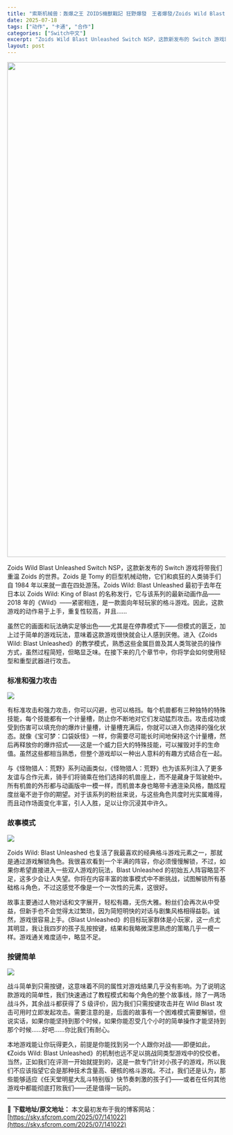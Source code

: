 ```yaml
---
title: "索斯机械兽：轰爆之王 ZOIDS機獸戰記 狂野爆發　王者爆發/Zoids Wild Blast Unleashed Switch NSP中文"
date: 2025-07-18
tags: ["动作", "卡通", "合作"]
categories: ["Switch中文"]
excerpt: "Zoids Wild Blast Unleashed Switch NSP，这款新发布的 Switch 游戏将带我们重温 Zoids 的世界。Zoids 是 Tomy 的巨型机械动物，它们和疯狂的人类骑手们自 1984 年以来就一直在四处游荡。Zoids Wild: Blast Unleashed &hellip;"
layout: post
---
```


<img class="aligncenter size-full wp-image-141023" src="https://sky.sfcrom.com/wp-content/uploads/2025/07/2025071811254289.webp" alt="" width="702" height="1138" />

Zoids Wild Blast Unleashed Switch NSP，这款新发布的 Switch 游戏将带我们重温 Zoids 的世界。Zoids 是 Tomy 的巨型机械动物，它们和疯狂的人类骑手们自 1984 年以来就一直在四处游荡。Zoids Wild: Blast Unleashed 最初于去年在日本以 Zoids Wild: King of Blast 的名称发行，它与该系列的最新动画作品——2018 年的《Wild》——紧密相连，是一款面向年轻玩家的格斗游戏。因此，这款游戏的动作易于上手，重复性较高，并且……

虽然它的画面和玩法确实足够出色——尤其是在停靠模式下——但模式的匮乏，加上过于简单的游戏玩法，意味着这款游戏很快就会让人感到厌倦。进入《Zoids Wild: Blast Unleashed》的教学模式，熟悉这些金属巨兽及其人类驾驶员的操作方式，虽然过程简短，但略显乏味。在接下来的几个章节中，你将学会如何使用轻型和重型武器进行攻击。
<h3>标准和强力攻击</h3>
<img src="https://img-eshop.cdn.nintendo.net/i/db0d417d6ec764b440e6c0dc5f35bbc69e93848a3b2f9635981108165fb95b17.jpg?w=1000" />

有标准攻击和强力攻击，你可以闪避，也可以格挡。每个机兽都有三种独特的特殊技能，每个技能都有一个计量槽，防止你不断地对它们发动猛烈攻击。攻击成功或受到伤害可以填充你的爆炸计量槽，计量槽充满后，你就可以进入你选择的强化状态。就像《宝可梦：口袋妖怪》一样，你需要尽可能长时间地保持这个计量槽，然后再释放你的爆炸招式——这是一个威力巨大的特殊技能，可以摧毁对手的生命值。虽然这些都相当熟悉，但整个游戏却以一种出人意料的有趣方式结合在一起。

与《怪物猎人：荒野》系列动画类似，《怪物猎人：荒野》也为该系列注入了更多友谊与合作元素，骑手们将骑乘在他们选择的机兽座上，而不是藏身于驾驶舱中。所有机兽的外形都与动画版中一模一样，而机兽本身也略带卡通渲染风格，酷炫程度丝毫不逊于你的期望。对于该系列的粉丝来说，与这些角色共度时光实属难得，而且动作场面变化丰富，引人入胜，足以让你沉浸其中许久。
<h3>故事模式</h3>
<img src="https://img-eshop.cdn.nintendo.net/i/d01844b417b02d940c7b4582edb7c20dbbad3b91467978783b533d4426823c04.jpg?w=1000" />

Zoids Wild: Blast Unleashed 也复活了我最喜欢的经典格斗游戏元素之一，那就是通过游戏解锁角色。我很喜欢看到一个半满的阵容，你必须慢慢解锁，不过，如果你希望直接进入一些双人游戏的玩法，Blast Unleashed 的初始五人阵容略显不足，这多少会让人失望。你将在内容丰富的故事模式中不断挑战，试图解锁所有基础格斗角色，不过这感觉不像是一个一次性的元素，这很好。

故事主要通过人物对话和文字展开，轻松有趣，无伤大雅。粉丝们会再次从中受益，但新手也不会觉得太过繁琐，因为简短明快的对话与剧集风格相得益彰。诚然，游戏很容易上手。《Blast Unleashed》的目标玩家群体是小玩家，这一点尤其明显，我让我四岁的孩子乱按按键，结果和我略微深思熟虑的策略几乎一模一样。游戏通关难度适中，略显不足。
<h3>按键简单</h3>
<img src="https://img-eshop.cdn.nintendo.net/i/8e5ac467bc677e21f34dc257b4f979885f21be6c794e6450a2f9bf2aff7b4b8b.jpg?w=1000" />

战斗简单到只需按键，这意味着不同的属性对游戏结果几乎没有影响。为了说明这款游戏的简单性，我们快速通过了教程模式和每个角色的整个故事线，除了一两场战斗外，其余战斗都获得了 S 级评价，因为我们只需按键攻击并在 Wild Blast 攻击可用时立即发起攻击。需要注意的是，后面的故事有一个困难模式需要解锁，但说实话，如果你能坚持到那个时候，如果你能忍受几个小时的简单操作才能坚持到那个时候……好吧……你比我们有耐心。

本地游戏能让你玩得更久，前提是你能找到另一个人跟你对战——即便如此，《Zoids Wild: Blast Unleashed》的机制也远不足以挑战同类型游戏中的佼佼者。当然，正如我们在评测一开始就提到的，这是一款专门针对小孩子的游戏，所以我们不应该指望它会是那种技术含量高、硬核的格斗游戏。不过，我们还是认为，那些能够适应《任天堂明星大乱斗特别版》快节奏刺激的孩子们——或者在任何其他游戏中都能彻底打败我们——还是值得一玩的。

---
📖 **下载地址/原文地址：** 本文最初发布于我的博客网站：[https://sky.sfcrom.com/2025/07/141022](https://sky.sfcrom.com/2025/07/141022)
